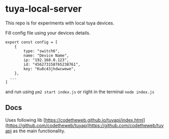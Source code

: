 # tuya-local-server

This repo is for experiments with local tuya devices.

Fill config file using your devices details.

```
export const config = [
	{
		type: "switch6",
		name: "Device Name",
	    ip: "192.168.0.123",
	    id: "456273158765238761",
	    key: "Ku8c43jhdwcwewe",
	},
  ...
]
```

and run using `pm2 start index.js` or right in the terminal `node index.js`

## Docs

Uses following lib [https://codetheweb.github.io/tuyapi/index.html](https://github.com/codetheweb/tuyapi)https://github.com/codetheweb/tuyapi as the main functionality.
